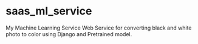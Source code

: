 # saas_ml_service
My Machine Learning Service  Web Service for converting black and white photo to color using Django  and Pretrained model.
